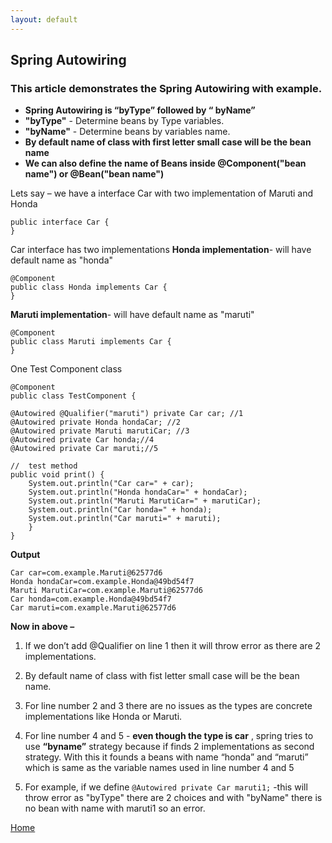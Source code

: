 ```yaml
---
layout: default
---
```


## Spring Autowiring

### This article demonstrates the Spring Autowiring with example.

 - **Spring Autowiring is “byType” followed by “ byName”**
 - **"byType"** - Determine beans by Type variables. 
 - **"byName"** - Determine beans by variables name. 
 - **By default name of class with first letter small case will be the bean name**
- **We can  also define the name of Beans inside @Component("bean name") or @Bean("bean name")**

Lets say – we have a interface Car with two implementation of Maruti and Honda

    public interface Car {
    }

Car interface has two implementations 
**Honda implementation**-   will have default name as "honda"


    @Component
    public class Honda implements Car {
    }

**Maruti implementation**-   will have default name as "maruti"

    @Component
    public class Maruti implements Car {
    }

One Test Component class 

    @Component
    public class TestComponent {
    
    @Autowired @Qualifier("maruti") private Car car; //1
    @Autowired private Honda hondaCar; //2
    @Autowired private Maruti marutiCar; //3
    @Autowired private Car honda;//4
    @Autowired private Car maruti;//5
    
    //  test method
    public void print() {
        System.out.println("Car car=" + car);
        System.out.println("Honda hondaCar=" + hondaCar);
        System.out.println("Maruti MarutiCar=" + marutiCar);
        System.out.println("Car honda=" + honda);
        System.out.println("Car maruti=" + maruti);
        }
    }

**Output**

    Car car=com.example.Maruti@62577d6
    Honda hondaCar=com.example.Honda@49bd54f7
    Maruti MarutiCar=com.example.Maruti@62577d6
    Car honda=com.example.Honda@49bd54f7
    Car maruti=com.example.Maruti@62577d6

**Now in above –**

 1. If we don’t add @Qualifier on line 1 then it will throw error as there are 2 implementations.
 
2. By default name of class with fist letter small case will be the bean name.

3. For line number 2 and 3 there are no issues as the types are concrete  implementations like Honda or Maruti.
4. For line number 4 and 5 - **even though the type is car** , spring tries to use **“byname”** strategy because if finds 2 implementations as second strategy. With this it founds a beans with name “honda” and “maruti” which is same as the variable names used in line number 4 and  5
5. For example, if we define `@Autowired private Car maruti1;`  -this will throw error as "byType" there are 2 choices and with "byName" there is no bean with name with maruti1 so an error.
    



[Home](./)


